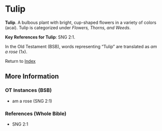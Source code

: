 # Tulip
**Tulip**. 
A bulbous plant with bright, cup-shaped flowers in a variety of colors (acai). 
Tulip is categorized under _Flowers, Thorns, and Weeds_. 


**Key References for Tulip**: 
SNG 2:1. 


In the Old Testament (BSB), words representing “Tulip” are translated as 
*am a rose* (1x). 




Return to [Index](00-Index.md)

## More Information

### OT Instances (BSB)

* am a rose (SNG 2:1)



### References (Whole Bible)

* SNG 2:1



